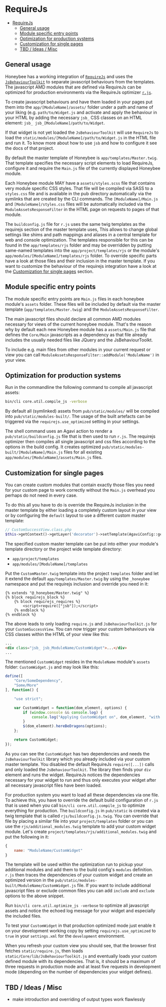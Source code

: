# RequireJs

- [RequireJs](#requirejs)
  - [General usage](#general-usage)
  - [Module specific entry points](#module-specific-entry-points)
  - [Optimization for production systems](#optimization-for-production-systems)
  - [Customization for single pages](#customization-for-single-pages)
  - [TBD / Ideas / Misc](#tbd--ideas--misc)

## General usage

Honeybee has a working integration of [`RequireJs`](http://requirejs.org/) and
uses the [`JsBehaviourToolkit`](https://github.com/DracoBlue/js-behaviour) to
separate javascript behaviours from the templates. The javascript AMD modules
that are defined via RequireJs can be optimized for production environments via
the RequireJs optimizer [`r.js`](https://github.com/jrburke/r.js).

To create javascript behaviours and have them loaded in your pages put them
into the `app/[ModuleName]/assets/` folder under a path and name of your
liking (e.g. ```path/to/Widget.js``` and activate and apply the behaviour in
your HTML by adding the necessary ```jsb_``` CSS classes on an HTML element:
```jsb_ jsb_[ModuleName]/path/to/Widget```.

If that widget is not yet loaded the `JsBehaviourToolkit` will use `RequireJs`
to load the ```static/modules/[ModuleName]/path/to/Widget.js``` in the HTML file
and run it. To know more about how to use `jsb` and how to configure it see the
docs of that project.

By default the master template of Honeybee is ```app/templates/Master.twig```.
That template specifies the necessary script elements to load RequireJs,
configure it and require the `Main.js` file of the currently displayed
Honeybee module.

Each Honeybee module MAY have a `assets/styles.scss` file that contains very
module specific CSS styles. That file will be compiled via SASS to a `styles.css`
file and is available in the pub directory automatically via the symlinks that
are created by the CLI commands. The `[ModuleName]/Main.js` and
`[ModuleName]/styles.css` files will be automatically included via the
`ModuleAssetsResponseFilter` in the HTML page on requests to pages of that module.

The `buildconfig.js` file for `r.js` uses the same twig templates as the
requirejs section of the master template uses, This allows to change global
settings like shims and path mappings and aliases in a central template for
web and console optimization. The templates responsible for this can be found
in the ```app/templates/rjs``` folder and may be overridden by putting
same-named templates into the ```app/project/templates/rjs``` or the module's
```app/modules/[ModuleName]/templates/rjs``` folder. To override specific parts
have a look at those files and their inclusion in the master template. If
you want to customize the behaviour of the requirejs integration have a look
at the [Customization for single pages](#customization-for-single-pages)
section.

## Module specific entry points

The module specific entry points are ```Main.js``` files in each honeybee
module's `assets` folder. These files will be included by default via the
master template (```app/templates/Master.twig```) and the `ModuleAssetsResponseFilter`.

The main javascript files should declare all common AMD modules necessary for
views of the current honeybee module. That's the reason why by default each
new Honeybee module has a `assets/Main.js` file that defines the `Core/Main`
javascripts as a dependency as that file already includes the usually needed
files like JQuery and the JsBehaviourToolkt.

To include e.g. main files from other modules in your current request or view
you can call ```ModuleAssetsResponseFilter::addModule('ModuleName')``` in your view.

## Optimization for production systems

Run in the commandline the following command to compile all javascript
assets:

```sh
bin/cli core.util.compile_js -verbose
```

By default all (symlinked) assets from ```pub/static/modules/``` will be
compiled into ```pub/static/modules-built/```. The usage of the built artefacts
can be triggered via the ```requirejs.use_optimized``` setting in your settings.

The shell command uses an Agavi action to render a ```pub/static/buildconfig.js```
file that is then used to run `r.js`. The requirejs optimizer then compiles all
single javascript and css files according to the options in the build config. It
creates optimized ```pub/static/modules-built/[ModuleName]/Main.js``` files for
all existing ```app/modules/[ModuleName]/assets/Main.js``` files.

## Customization for single pages

You can create custom modules that contain exactly those files you need for your
custom page to work correctly without the ```Main.js``` overhead you perhaps do
not need in every case.

To do this all you have to do is override the RequireJs inclusion in the master
template by either loading a completely custom layout in your view or by
configuring the `default` layout to use a different custom master template:

```php
// CustomSuccessView.class.php
$this->getContext()->getLayer('decorator')->setTemplate(AgaviConfig::get('project.templates_dir').'/CustomMaster');
```

The specified custom master template can be put into either your module's
template directory or the project wide template directory:

- ```app/project/templates```
- ```app/modules/[ModuleName]/templates```

Put the `CustomMaster.twig` template into the project `templates` folder and let
it extend the default `app/templates/Master.twig` by using the ```_honeybee```
namespace and put the requirejs inclusion and override you need in it:

```twig
{% extends "@_honeybee/Master.twig" %}
{% block requirejs_block %}
    {% block requirejs_requires %}
        <script>require(["jsb"]);</script>
    {% endblock %}
{% endblock %}
```

The above leads to only loading `require.js` and `JsBehaviourToolkit.js` for
your `CustomSuccessView`. You can now trigger your custom behaviours via CSS
classes within the HTML of your view like this:

```html
...
<div class="jsb_ jsb_ModuleName/CustomWidget">...</div>
...
```

The mentioned `CustomWidget` resides in the `ModuleName` module's `assets`
folder: ```CustomWidget.js``` and may look like this:

```js
define([
    "Core/SomeDependency",
    "Some/More"
], function() {

    "use strict";

    var CustomWidget = function(dom_element, options) {
        if (window.console && console.log) {
            console.log("Applying CustomWidget on", dom_element, "with options", options);
        }
        $(dom_element).hereBeDragons(options);
    };

    return CustomWidget;
});
```

As you can see the `CustomWidget` has two dependencies and needs the
`JsBehaviourToolkit` library which you already included via your custom
master template. You disabled the default RequireJs ```require([...])```
calls and only loaded the `JsBehaviourToolkit`. The library then finds
your `div` element and runs the widget. RequireJs notices the dependencies
necessary for your widget to run and thus only executes your widget after
all necessary javascript files have been loaded.

For production system you want to load all these dependencies via one file. To
achieve this, you have to override the default build configuration of `r.js`
that is used when you call ```bin/cli core.util.compile_js``` to optimize
everything for production. The `buildconfig.js` in ```pub/static``` is created
via a twig template that is called ```rjs/buildconfig.js.twig```. You can
override that file by placing a similar file into your ```project/templates```
folder or you can use the ```rjs/additional_modules.twig``` template to add
your custom widget module. Let's create ```project/templates/rjs/additional_modules.twig```
and put the following in it:

```js
{
    name: "ModuleName/CustomWidget"
}
```

The template will be used within the optimization run to pickup your
additional modules and add them to the build config's `modules` definition.
`r.js` then traces the dependencies of your custom widget and create an
optimized version in the ```pub/static/modules-built/ModuleName/CustomWidget.js```
file. If you want to include additional javascript files or exclude common files
you can add `include` and `exclude` options to the above snippet.

Run ```bin/cli core.util.optimize_js -verbose``` to optimize all javascript
assets and notice the echoed log message for your widget and especially the
included files.

To test your `CustomWidget` in that production optimized mode just enable it on
your development working copy by setting ```requirejs.use_optimized``` to `true`
in your `settings.xml` for the `development` environment.

When you refresh your custom view you should see, that the browser first fetches
`static/require.js`, then loads `static/Core/lib/JsBehaviourToolkit.js` and
eventually loads your custom defined module with its dependencies. That is, it
should be a maximum of three requests in production mode and at least five
requests in development mode (depending on the number of dependencies your
widget defines).

## TBD / Ideas / Misc

- make introduction and overriding of output types work flawlessly

